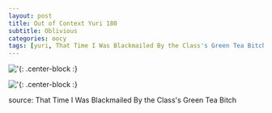 ```yaml
---
layout: post
title: Out of Context Yuri 180
subtitle: Oblivious
categories: oocy
tags: [yuri, That Time I Was Blackmailed By the Class's Green Tea Bitch]
---
```



!['](https://imgur.com/FdKvpAg.png){: .center-block :}

!['](https://imgur.com/KkfHLOf.png){: .center-block :}



source: That Time I Was Blackmailed By the Class's Green Tea Bitch